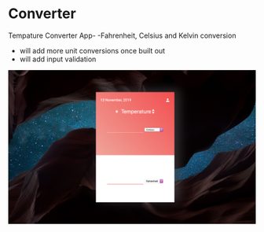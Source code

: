 # Converter

Tempature Converter App-
-Fahrenheit, Celsius and Kelvin conversion

* will add more unit conversions once built out
* will add input validation

![Image of Converter](https://github.com/miadugas/Converter/blob/master/assets/images/converter.png)
